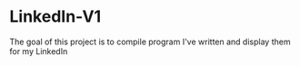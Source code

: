 # LinkedIn-V1

The goal of this project is to compile program I've written and display them for my LinkedIn

